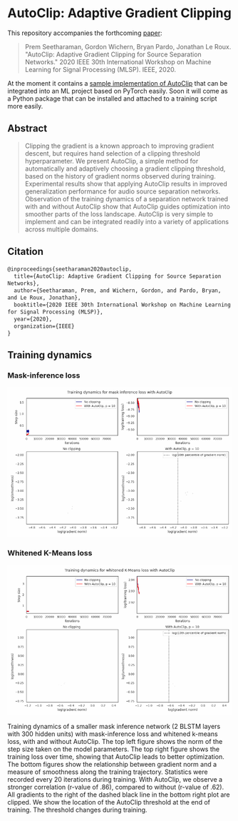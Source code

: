 # AutoClip: Adaptive Gradient Clipping

This repository accompanies the forthcoming [paper](https://arxiv.org/abs/2007.14469):

> Prem Seetharaman, Gordon Wichern, Bryan Pardo, Jonathan Le Roux. "AutoClip: Adaptive Gradient Clipping for Source Separation Networks." 2020 IEEE 30th International Workshop on Machine Learning for Signal Processing (MLSP). IEEE, 2020.

At the moment it contains a [sample implementation of AutoClip](autoclip.py) that can be integrated into an ML project based on PyTorch easily.
Soon it will come as a Python package that can be installed and attached to a training script more easily.

## Abstract
> Clipping the gradient is a known approach to improving gradient descent, but requires hand selection of a clipping threshold hyperparameter. We present AutoClip, a simple method for automatically and adaptively choosing a gradient clipping threshold, based on the history of gradient norms observed during training. Experimental results show that applying AutoClip results in improved generalization performance for audio source separation networks. Observation of the training dynamics of a separation network trained with and without AutoClip show that AutoClip guides optimization into smoother parts of the loss landscape. AutoClip is very simple to implement and can be integrated readily into a variety of applications across multiple domains.


## Citation
```
@inproceedings{seetharaman2020autoclip,
  title={AutoClip: Adaptive Gradient Clipping for Source Separation Networks},
  author={Seetharaman, Prem, and Wichern, Gordon, and Pardo, Bryan, and Le Roux, Jonathan},
  booktitle={2020 IEEE 30th International Workshop on Machine Learning for Signal Processing (MLSP)},
  year={2020},
  organization={IEEE}
}
```


## Training dynamics

### Mask-inference loss

![](images/mi.gif)

### Whitened K-Means loss

![](images/wkm.gif)

Training dynamics of a smaller mask inference network (2 BLSTM layers with 300 hidden units) with mask-inference loss and whitened k-means loss, with and without AutoClip. The top left figure shows the norm of the step size taken on the model parameters. The top right figure shows the training loss over time, showing that AutoClip leads to better optimization. The bottom figures show the relationship between gradient norm and a measure of smoothness along the training trajectory. Statistics were recorded every 20 iterations during training.  With AutoClip, we observe a stronger correlation (r-value of .86), compared to without (r-value of .62). All gradients to the right of the dashed black line in the bottom right plot are clipped. We show the location of the AutoClip threshold at the end of training. The threshold changes during training.
